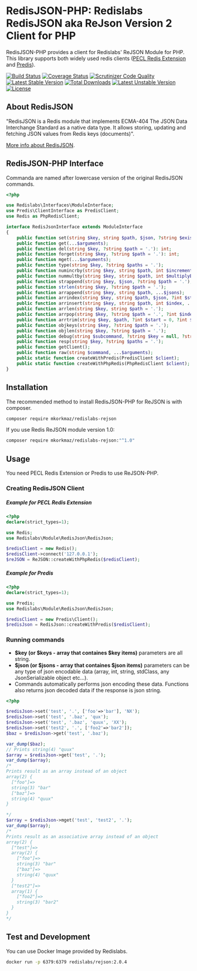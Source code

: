 # RedisJSON-PHP: Redislabs RedisJSON aka ReJson Version 2 Client for PHP

RedisJSON-PHP provides a client for Redislabs' ReJSON Module for PHP. This library supports both widely used redis clients ([PECL Redis Extension](https://github.com/phpredis/phpredis/#readme) and [Predis](https://github.com/nrk/predis)).  


[![Build Status](https://api.travis-ci.com/mkorkmaz/redislabs-rejson.svg?branch=master)](https://travis-ci.com/mkorkmaz/redislabs-rejson) [![Coverage Status](https://coveralls.io/repos/github/mkorkmaz/redislabs-rejson/badge.svg?branch=master)](https://coveralls.io/github/mkorkmaz/redislabs-rejson?branch=master) [![Scrutinizer Code Quality](https://scrutinizer-ci.com/g/mkorkmaz/redislabs-rejson/badges/quality-score.png?b=master)](https://scrutinizer-ci.com/g/mkorkmaz/redislabs-rejson/?branch=master) [![Latest Stable Version](https://poser.pugx.org/mkorkmaz/redislabs-rejson/v/stable)](https://packagist.org/packages/mkorkmaz/redislabs-rejson) [![Total Downloads](https://poser.pugx.org/mkorkmaz/redislabs-rejson/downloads)](https://packagist.org/packages/mkorkmaz/redislabs-rejson) [![Latest Unstable Version](https://poser.pugx.org/mkorkmaz/redislabs-rejson/v/unstable)](https://packagist.org/packages/mkorkmaz/redislabs-rejson) [![License](https://poser.pugx.org/mkorkmaz/redislabs-rejson/license)](https://packagist.org/packages/mkorkmaz/redislabs-rejson)


## About RedisJSON

"RedisJSON is a Redis module that implements ECMA-404 The JSON Data Interchange Standard as a native data type. It allows storing, updating and fetching JSON values from Redis keys (documents)".

[More info about RedisJSON](https://oss.redislabs.com/redisjson/).


## RedisJSON-PHP Interface

Commanda are named after lowercase version of the original RedisJSON commands.

```php
<?php

use Redislabs\Interfaces\ModuleInterface;
use Predis\ClientInterface as PredisClient;
use Redis as PhpRedisClient;

interface RedisJsonInterface extends ModuleInterface
{
    public function set(string $key, string $path, $json, ?string $existentialModifier = null);
    public function get(...$arguments);
    public function del(string $key, ?string $path = '.'): int;
    public function forget(string $key, ?string $path = '.'): int;
    public function mget(...$arguments);
    public function type(string $key, ?string $paths = '.');
    public function numincrby(string $key, string $path, int $incrementBy);
    public function nummultby(string $key, string $path, int $multiplyBy);
    public function strappend(string $key, $json, ?string $path = '.');
    public function strlen(string $key, ?string $path = '.');
    public function arrappend(string $key, string $path, ...$jsons);
    public function arrindex(string $key, string $path, $json, ?int $start = 0, ?int $stop = 0);
    public function arrinsert(string $key, string $path, int $index, ...$jsons);
    public function arrlen(string $key, string $path = '.');
    public function arrpop(string $key, ?string $path = '.', ?int $index = -1);
    public function arrtrim(string $key, $path, ?int $start = 0, ?int $stop = 0);
    public function objkeys(string $key, ?string $path = '.');
    public function objlen(string $key, ?string $path = '.');
    public function debug(string $subcommand, ?string $key = null, ?string $path = '.');
    public function resp(string $key, ?string $paths = '.');
    public function getClient();
    public function raw(string $command, ...$arguments);
    public static function createWithPredis(PredisClient $client);
    public static function createWithPhpRedis(PhpRedisClient $client);
}

```

## Installation

The recommended method to install RedisJSON-PHP for ReJSON is with composer.

```bash
composer require mkorkmaz/redislabs-rejson
```

If you use Redis ReJSON module version 1.0:

```bash
composer require mkorkmaz/redislabs-rejson:"^1.0"
```

## Usage

You need PECL Redis Extension or Predis to use ReJSON-PHP. 

### Creating RedisJSON Client

##### Example for PECL Redis Extension

```php
<?php
declare(strict_types=1);

use Redis;
use Redislabs\Module\RedisJson\RedisJson;

$redisClient = new Redis();
$redisClient->connect('127.0.0.1');
$reJSON = ReJSON::createWithPhpRedis($redisClient);
```

##### Example for Predis

```php
<?php
declare(strict_types=1);

use Predis;
use Redislabs\Module\RedisJson\RedisJson;

$redisClient = new Predis\Client();
$redisJson = RedisJson::createWithPredis($redisClient);
```

### Running commands
- **$key (or $keys - array that containes $key items)** parameters are all string.
- **$json (or $jsons - array that containes $json items)** parameters can be any type of json encodable data (array, int, string, stdClass, any JsonSerializable object etc...). 
- Commands automatically performs json encoding these data. Functions also returns json decoded data if the response is json string. 


```php
<?php

$redisJson->set('test', '.', ['foo'=>'bar'], 'NX');
$redisJson->set('test', '.baz', 'qux');
$redisJson->set('test', '.baz', 'quux', 'XX');
$redisJson->set('test2', '.', ['foo2'=>'bar2']);
$baz = $redisJson->get('test', '.baz');

var_dump($baz); 
// Prints string(4) "quux"
$array = $redisJson->get('test', '.');
var_dump($array); 
/*
Prints result as an array instead of an object
array(2) {
  ["foo"]=>
  string(3) "bar"
  ["baz"]=>
  string(4) "quux"
}

*/
$array = $redisJson->mget('test', 'test2', '.');
var_dump($array); 
/*
Prints result as an associative array instead of an object
array(2) {
  ["test"]=>
  array(2) {
    ["foo"]=>
    string(3) "bar"
    ["baz"]=>
    string(4) "quux"
  }
  ["test2"]=>
  array(1) {
    ["foo2"]=>
    string(3) "bar2"
  }
}
*/

```


## Test and Development

You can use Docker Image provided by Redislabs.

```bash
docker run -p 6379:6379 redislabs/rejson:2.0.4
```
